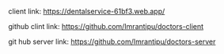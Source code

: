 client link: https://dentalservice-61bf3.web.app/  

github clint link: https://github.com/Imrantipu/doctors-client  

git hub server link: https://github.com/Imrantipu/doctors-server  
